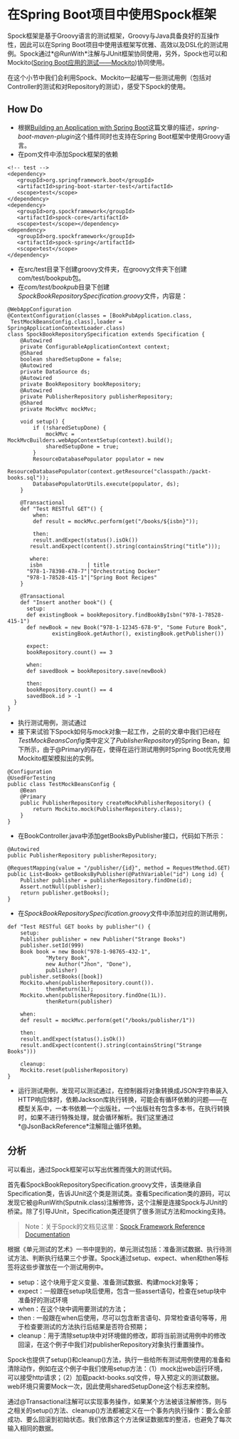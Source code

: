 # 在Spring Boot项目中使用Spock框架

Spock框架是基于Groovy语言的测试框架，Groovy与Java具备良好的互操作性，因此可以在Spring Boot项目中使用该框架写优雅、高效以及DSL化的测试用例。Spock通过*@RunWith*注解与JUnit框架协同使用，另外，Spock也可以和Mockito([Spring Boot应用的测试——Mockito](http://www.jianshu.com/p/972cd6b93206))协同使用。

在这个小节中我们会利用Spock、Mockito一起编写一些测试用例（包括对Controller的测试和对Repository的测试），感受下Spock的使用。

## How Do

- 根据[Building an Application with Spring Boot](https://spring.io/guides/gs/spring-boot/)这篇文章的描述，*spring-boot-maven-plugin*这个插件同时也支持在Spring Boot框架中使用Groovy语言。
- 在pom文件中添加Spock框架的依赖

```
<!-- test -->
<dependency>
   <groupId>org.springframework.boot</groupId>
   <artifactId>spring-boot-starter-test</artifactId>
   <scope>test</scope>
</dependency>
<dependency>
   <groupId>org.spockframework</groupId>
   <artifactId>spock-core</artifactId>
   <scope>test</scope></dependency>
<dependency>
   <groupId>org.spockframework</groupId>
   <artifactId>spock-spring</artifactId>
   <scope>test</scope>
</dependency>
```

- 在src/test目录下创建groovy文件夹，在groovy文件夹下创建com/test/bookpub包。
- 在*com/test/bookpub*目录下创建*SpockBookRepositorySpecification.groovy*文件，内容是：

```
@WebAppConfiguration
@ContextConfiguration(classes = [BookPubApplication.class,
 TestMockBeansConfig.class],loader = SpringApplicationContextLoader.class)
class SpockBookRepositorySpecification extends Specification {
    @Autowired
    private ConfigurableApplicationContext context;
    @Shared
    boolean sharedSetupDone = false;
    @Autowired
    private DataSource ds;
    @Autowired
    private BookRepository bookRepository;
    @Autowired
    private PublisherRepository publisherRepository;
    @Shared
    private MockMvc mockMvc;

    void setup() {
        if (!sharedSetupDone) {
            mockMvc = MockMvcBuilders.webAppContextSetup(context).build();
            sharedSetupDone = true;
        }
        ResourceDatabasePopulator populator = new 
               ResourceDatabasePopulator(context.getResource("classpath:/packt-books.sql"));
        DatabasePopulatorUtils.execute(populator, ds);
    }

    @Transactional
    def "Test RESTful GET"() {
        when:
        def result = mockMvc.perform(get("/books/${isbn}"));
  
        then:
        result.andExpect(status().isOk()) 
       result.andExpect(content().string(containsString("title")));

       where:
       isbn              | title
      "978-1-78398-478-7"|"Orchestrating Docker"
      "978-1-78528-415-1"|"Spring Boot Recipes"
    }

    @Transactional
    def "Insert another book"() {
      setup:
      def existingBook = bookRepository.findBookByIsbn("978-1-78528-415-1")
      def newBook = new Book("978-1-12345-678-9", "Some Future Book",
              existingBook.getAuthor(), existingBook.getPublisher())

      expect:
      bookRepository.count() == 3

      when:
      def savedBook = bookRepository.save(newBook)

      then:
      bookRepository.count() == 4
      savedBook.id > -1
  }
}
```

- 执行测试用例，测试通过
- 接下来试验下Spock如何与mock对象一起工作，之前的文章中我们已经在*TestMockBeansConfig*类中定义了*PublisherRepository*的Spring Bean，如下所示，由于@Primary的存在，使得在运行测试用例时Spring Boot优先使用Mockito框架模拟出的实例。

```
@Configuration
@UsedForTesting
public class TestMockBeansConfig {
    @Bean
    @Primary
    public PublisherRepository createMockPublisherRepository() {
        return Mockito.mock(PublisherRepository.class);
    }
}
```

- 在BookController.java中添加getBooksByPublisher接口，代码如下所示：

```
@Autowired
public PublisherRepository publisherRepository;

@RequestMapping(value = "/publisher/{id}", method = RequestMethod.GET)
public List<Book> getBooksByPublisher(@PathVariable("id") Long id) {
    Publisher publisher = publisherRepository.findOne(id);
    Assert.notNull(publisher);
    return publisher.getBooks();
}
```

- 在*SpockBookRepositorySpecification.groovy*文件中添加对应的测试用例，

```
def "Test RESTful GET books by publisher"() {
    setup:
    Publisher publisher = new Publisher("Strange Books")
    publisher.setId(999)
    Book book = new Book("978-1-98765-432-1",
            "Mytery Book",
            new Author("Jhon", "Done"),
            publisher)
    publisher.setBooks([book])
    Mockito.when(publisherRepository.count()).
            thenReturn(1L);
    Mockito.when(publisherRepository.findOne(1L)).
            thenReturn(publisher)

    when:
    def result = mockMvc.perform(get("/books/publisher/1"))

    then:
    result.andExpect(status().isOk())
    result.andExpect(content().string(containsString("Strange Books")))

    cleanup:
    Mockito.reset(publisherRepository)
}
```

- 运行测试用例，发现可以测试通过，在控制器将对象转换成JSON字符串装入HTTP响应体时，依赖Jackson库执行转换，可能会有循环依赖的问题——在模型关系中，一本书依赖一个出版社，一个出版社有包含多本书，在执行转换时，如果不进行特殊处理，就会循环解析。我们这里通过*@JsonBackReference*注解阻止循环依赖。

## 分析

可以看出，通过Spock框架可以写出优雅而强大的测试代码。

首先看SpockBookRepositorySpecification.groovy文件，该类继承自Specification类，告诉JUnit这个类是测试类。查看Specification类的源码，可以发现它被@RunWith(Sputnik.class)注解修饰，这个注解是连接Spock与JUnit的桥梁。除了引导JUnit，Specification类还提供了很多测试方法和mocking支持。

>Note：关于Spock的文档见这里：[Spock Framework Reference Documentation](http://spockframework.github.io/spock/docs/1.0/index.html)

根据《单元测试的艺术》一书中提到的，单元测试包括：准备测试数据、执行待测试方法、判断执行结果三个步骤。Spock通过setup、expect、when和then等标签将这些步骤放在一个测试用例中。

- setup：这个块用于定义变量、准备测试数据、构建mock对象等；
- expect：一般跟在setup块后使用，包含一些assert语句，检查在setup块中准备好的测试环境
- when：在这个块中调用要测试的方法；
- then : 一般跟在when后使用，尽可以包含断言语句、异常检查语句等等，用于检查要测试的方法执行后结果是否符合预期；
- cleanup：用于清除setup块中对环境做的修改，即将当前测试用例中的修改回滚，在这个例子中我们对publisherRepository对象执行重置操作。

Spock也提供了setup()和cleanup()方法，执行一些给所有测试用例使用的准备和清除动作，例如在这个例子中我们使用setup方法：（1）mock出web运行环境，可以接受http请求；（2）加载packt-books.sql文件，导入预定义的测试数据。web环境只需要Mock一次，因此使用sharedSetupDone这个标志来控制。

通过@Transactional注解可以实现事务操作，如果某个方法被该注解修饰，则与之相关的setup()方法、cleanup()方法都被定义在一个事务内执行操作：要么全部成功、要么回滚到初始状态。我们依靠这个方法保证数据库的整洁，也避免了每次输入相同的数据。
